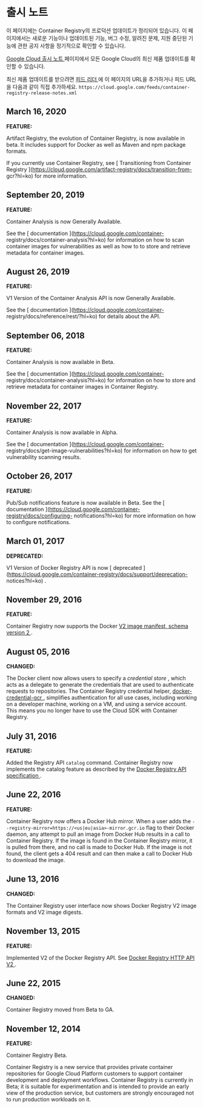 #  출시 노트

이 페이지에는 Container Registry의 프로덕션 업데이트가 정리되어 있습니다. 이 페이지에서는 새로운 기능이나 업데이트된 기능,
버그 수정, 알려진 문제, 지원 중단된 기능에 관한 공지 사항을 정기적으로 확인할 수 있습니다.

[ Google Cloud 출시 노트 ](https://cloud.google.com/release-notes?hl=ko) 페이지에서 모든
Google Cloud의 최신 제품 업데이트를 확인할 수 있습니다.

최신 제품 업데이트를 받으려면 [ 피드 리더
](https://wikipedia.org/wiki/Comparison_of_feed_aggregators) 에 이 페이지의 URL을
추가하거나 피드 URL을 다음과 같이 직접 추가하세요. ` https://cloud.google.com/feeds/container-
registry-release-notes.xml `

##  March 16, 2020

**FEATURE:**

Artifact Registry, the evolution of Container Registry, is now available in
beta. It includes support for Docker as well as Maven and npm package formats.

If you currently use Container Registry, see [ Transitioning from Container
Registry ](https://cloud.google.com/artifact-registry/docs/transition-from-
gcr?hl=ko) for more information.

##  September 20, 2019

**FEATURE:**

Container Analysis is now Generally Available.

See the [ documentation ](https://cloud.google.com/container-
registry/docs/container-analysis?hl=ko) for information on how to scan
container images for vulnerabilities as well as how to to store and retrieve
metadata for container images.

##  August 26, 2019

**FEATURE:**

V1 Version of the Container Analysis API is now Generally Available.

See the [ documentation ](https://cloud.google.com/container-
registry/docs/reference/rest/?hl=ko) for details about the API.

##  September 06, 2018

**FEATURE:**

Container Analysis is now available in Beta.

See the [ documentation ](https://cloud.google.com/container-
registry/docs/container-analysis?hl=ko) for information on how to store and
retrieve metadata for container images in Container Registry.

##  November 22, 2017

**FEATURE:**

Container Analysis is now available in Alpha.

See the [ documentation ](https://cloud.google.com/container-
registry/docs/get-image-vulnerabilities?hl=ko) for information on how to get
vulnerability scanning results.

##  October 26, 2017

**FEATURE:**

Pub/Sub notifications feature is now available in Beta. See the [
documentation ](https://cloud.google.com/container-registry/docs/configuring-
notifications?hl=ko) for more information on how to configure notifications.

##  March 01, 2017

**DEPRECATED:**

V1 Version of Docker Registry API is now [ deprecated
](https://cloud.google.com/container-registry/docs/support/deprecation-
notices?hl=ko) .

##  November 29, 2016

**FEATURE:**

Container Registry now supports the Docker [ V2 image manifest, schema version
2 ](https://docs.docker.com/registry/spec/manifest-v2-2/) .

##  August 05, 2016

**CHANGED:**

The Docker client now allows users to specify a _credential store_ , which
acts as a delegate to generate the credentials that are used to authenticate
requests to repositories. The Container Registry credential helper, [ docker-
credential-gcr ](https://github.com/GoogleCloudPlatform/docker-credential-gcr)
, simplifies authentication for all use cases, including working on a
developer machine, working on a VM, and using a service account. This means
you no longer have to use the Cloud SDK with Container Registry.

##  July 31, 2016

**FEATURE:**

Added the Registry API ` catalog ` command. Container Registry now implements
the catalog feature as described by the [ Docker Registry API specification
](https://docs.docker.com/registry/spec/api/) .

##  June 22, 2016

**FEATURE:**

Container Registry now offers a Docker Hub mirror. When a user adds the `
--registry-mirror=https://<us|eu|asia>-mirror.gcr.io ` flag to their Docker
daemon, any attempt to pull an image from Docker Hub results in a call to
Container Registry. If the image is found in the Container Registry mirror, it
is pulled from there, and no call is made to Docker Hub. If the image is not
found, the client gets a 404 result and can then make a call to Docker Hub to
download the image.

##  June 13, 2016

**CHANGED:**

The Container Registry user interface now shows Docker Registry V2 image
formats and V2 image digests.

##  November 13, 2015

**FEATURE:**

Implemented V2 of the Docker Registry API. See [ Docker Registry HTTP API V2
](https://docs.docker.com/registry/spec/api/) .

##  June 22, 2015

**CHANGED:**

Container Registry moved from Beta to GA.

##  November 12, 2014

**FEATURE:**

Container Registry Beta.

Container Registry is a new service that provides private container
repositories for Google Cloud Platform customers to support container
development and deployment workflows. Container Registry is currently in Beta;
it is suitable for experimentation and is intended to provide an early view of
the production service, but customers are strongly encouraged not to run
production workloads on it.

